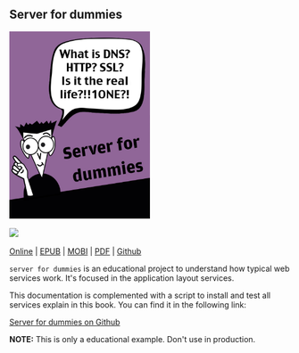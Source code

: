 ## Server for dummies

<img src="assets/cover.jpg" alt="" style="width: 50%;">

![](http://imgur.com/7Xir0aL.png)

[Online](http://server-dummies.herokuapp.com) | [EPUB](https://github.com/Kikobeats/server-for-dummies/raw/gh-pages/build/epub/server-for-dummies.epub) | [MOBI](https://github.com/Kikobeats/server-for-dummies/raw/gh-pages/build/mobi/server-for-dummies.mobi) | [PDF](https://github.com/Kikobeats/server-for-dummies/raw/gh-pages/build/pdf/server-for-dummies.pdf) | [Github](https://github.com/Kikobeats/server-for-dummies-docs)

`server for dummies` is an educational project to understand how typical web services work. It's focused in the application layout services.

This documentation is complemented with a script to install and test all services explain in this book. You can find it in the following link:

[Server for dummies on Github](https://kikobeats.github.io/server-for-dummies/)


**NOTE:** This is only a educational example. Don't use in production.
